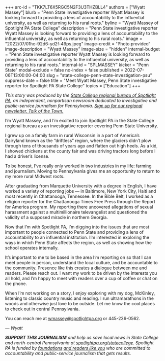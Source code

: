 +++
arc-id = "TKK7LT6X5RGC5N2F3U3THZBLL4"
authors = ["Wyatt Massey"]
blurb = "Penn State investigative reporter Wyatt Massey is looking forward to providing a lens of accountability to the influential university, as well as returning to his rural roots."
byline = "Wyatt Massey of Spotlight PA State College"
description = "Penn State investigative reporter Wyatt Massey is looking forward to providing a lens of accountability to the influential university, as well as returning to his rural roots."
image = "2022/07/01hc-92d6-yd2f-49ps.jpeg"
image-credit = "Photo provided"
image-description = "Wyatt Massey"
image-size = "hidden"
internal-budget = "Penn State investigative reporter Wyatt Massey is looking forward to providing a lens of accountability to the influential university, as well as returning to his rural roots."
internal-id = "SPLMASSEY"
kicker = "Penn State"
modal-exclude = false
no-index = false
published = 2022-07-06T13:00:00-04:00
slug = "state-college-penn-state-investigation-psu"
suppress-date = false
title = "Meet Wyatt Massey, Penn State investigative reporter for Spotlight PA State College"
topics = ["Education"]
+++

<i>This story was produced by the </i><a href="https://www.spotlightpa.org/statecollege"><i>State College regional bureau of Spotlight PA</i></a><i>, an independent, nonpartisan newsroom dedicated to investigative and public-service journalism for Pennsylvania. </i><a href="https://www.spotlightpa.org/newsletters/talkofthetown"><i>Sign up for our regional newsletter, Talk of the Town.</i></a>

I’m Wyatt Massey, and I’m excited to join Spotlight PA in the State College regional bureau as an investigative reporter covering Penn State University.

I grew up on a family farm in rural Wisconsin in a part of America’s Dairyland known as the “driftless” region, where the glaciers didn’t plow through tens of thousands of years ago and flatten out high heels. As a kid, I showed chickens at the county fair and was driving tractors long before I had a driver’s license.

To be honest, I’ve really only worked in two industries in my life: farming and journalism. Moving to Pennsylvania gives me an opportunity to return to my more rural Midwest roots.

After graduating from Marquette University with a degree in English, I have worked a variety of reporting jobs — in Baltimore, New York City, Haiti and most recently in Chattanooga, Tennessee. In the Bible Belt, I worked as a religion reporter for the Chattanooga Times Free Press through the Report for America program. My reporting there uncovered allegations of sexual harassment against a multimillionaire televangelist and questioned the validity of a supposed miracle in northern Georgia.

Now that I’m with Spotlight PA, I’m digging into the issues that are most important to people connected to Penn State and providing a lens of accountability to an influential institution. I’m interested in exploring the ways in which Penn State affects the region, as well as showing how the school operates internally.

It’s important to me to be based in the area I’m reporting on so that I can meet people in person, understand the local culture, and be accountable to the community. Presence like this creates a dialogue between me and readers. Please reach out. I want my work to be driven by the interests you all hold, and I’m happy to meet with readers over a cup of coffee or chat on the phone.

When I’m not working on a story, I enjoy exploring with my dog, McKinley, listening to classic country music and reading. I run ultramarathons in the woods and otherwise just love to be outside. Let me know the cool places to check out in central Pennsylvania.

You can reach me at <a href="mailto:wmassey@spotlightpa.org">wmassey@spotlightpa.org</a> or 445-236-0562.

<i>— Wyatt</i>

<i><b>SUPPORT THIS JOURNALISM</b></i><i> and help us save local news in State College and north-central Pennsylvania at </i><a href="https://spotlightpa.fundjournalism.org/donate?campaign=701Dn000000Ygq1IAC&utm_source=www.spotlightpa.org&utm_medium=statecollege:section&utm_campaign=statecollege:main"><i>spotlightpa.org/statecollege</i></a><i>. Spotlight PA is funded by </i><a href="https://www.spotlightpa.org/support"><i>foundations</i></a><i> </i><a href="https://www.spotlightpa.org/support"><i>and readers like you</i></a><i> who are committed to accountability and public-service journalism that gets results.</i>
